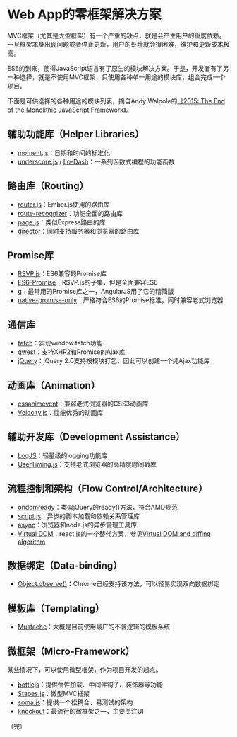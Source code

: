 # Web App的零框架解决方案

MVC框架（尤其是大型框架）有一个严重的缺点，就是会产生用户的重度依赖。一旦框架本身出现问题或者停止更新，用户的处境就会很困难，维护和更新成本极高。

ES6的到来，使得JavaScript语言有了原生的模块解决方案。于是，开发者有了另一种选择，就是不使用MVC框架，只使用各种单一用途的模块库，组合完成一个项目。

下面是可供选择的各种用途的模块列表，摘自Andy Walpole的[《2015: The End of the Monolithic JavaScript Framework》](https://andywalpole.me/#!/blog/142134/2015-the-end-the-monolithic-javascript-framework)。

## 辅助功能库（Helper Libraries）

- [moment.js](http://momentjs.com/)：日期和时间的标准化
- [underscore.js](http://underscorejs.org/) / [Lo-Dash](https://lodash.com/)：一系列函数式编程的功能函数

## 路由库（Routing）

- [router.js](https://github.com/tildeio/router.js/)：Ember.js使用的路由库
- [route-recognizer](https://github.com/tildeio/route-recognizer)：功能全面的路由库
- [page.js](https://github.com/visionmedia/page.js)：类似Express路由的库
- [director](https://github.com/flatiron/director)：同时支持服务器和浏览器的路由库

## Promise库

- [RSVP.js](https://github.com/tildeio/rsvp.js)：ES6兼容的Promise库
- [ES6-Promise](https://github.com/jakearchibald/es6-promise)：RSVP.js的子集，但是全面兼容ES6
- [q](https://github.com/kriskowal/q)：最常用的Promise库之一，AngularJS用了它的精简版
- [native-promise-only](https://github.com/getify/native-promise-only)：严格符合ES6的Promise标准，同时兼容老式浏览器

## 通信库

- [fetch](https://github.com/github/fetch)：实现window.fetch功能
- [qwest](https://github.com/pyrsmk/qwest)：支持XHR2和Promise的Ajax库
- [jQuery](https://github.com/jquery/jquery)：jQuery 2.0支持按模块打包，因此可以创建一个纯Ajax功能库

## 动画库（Animation）

- [cssanimevent](https://github.com/magnetikonline/cssanimevent)：兼容老式浏览器的CSS3动画库
- [Velocity.js](http://julian.com/research/velocity/)：性能优秀的动画库

## 辅助开发库（Development Assistance）

- [LogJS](https://github.com/bfattori/LogJS)：轻量级的logging功能库
- [UserTiming.js](https://github.com/nicjansma/usertiming.js)：支持老式浏览器的高精度时间戳库

## 流程控制和架构（Flow Control/Architecture）

- [ondomready](https://github.com/tubalmartin/ondomready)：类似jQuery的ready()方法，符合AMD规范
- [script.js](https://github.com/ded/script.js])：异步的脚本加载和依赖关系管理库
- [async](https://github.com/caolan/async)：浏览器和node.js的异步管理工具库
- [Virtual DOM](https://github.com/Matt-Esch/virtual-dom)：react.js的一个替代方案，参见[Virtual DOM and diffing algorithm](https://gist.github.com/Raynos/8414846)

## 数据绑定（Data-binding）

- [Object.observe()](https://developer.mozilla.org/zh-CN/docs/Web/JavaScript/Reference/Global_Objects/Object/observe)：Chrome已经支持该方法，可以轻易实现双向数据绑定

## 模板库（Templating）

- [Mustache](http://mustache.github.io/)：大概是目前使用最广的不含逻辑的模板系统

## 微框架（Micro-Framework）

某些情况下，可以使用微型框架，作为项目开发的起点。

- [bottlejs](https://github.com/young-steveo/bottlejs)：提供惰性加载、中间件钩子、装饰器等功能
- [Stapes.js](http://hay.github.io/stapes/#top)：微型MVC框架
- [soma.js](http://somajs.github.io/somajs/site/)：提供一个松耦合、易测试的架构
- [knockout](http://knockoutjs.com/)：最流行的微框架之一，主要关注UI

（完）
